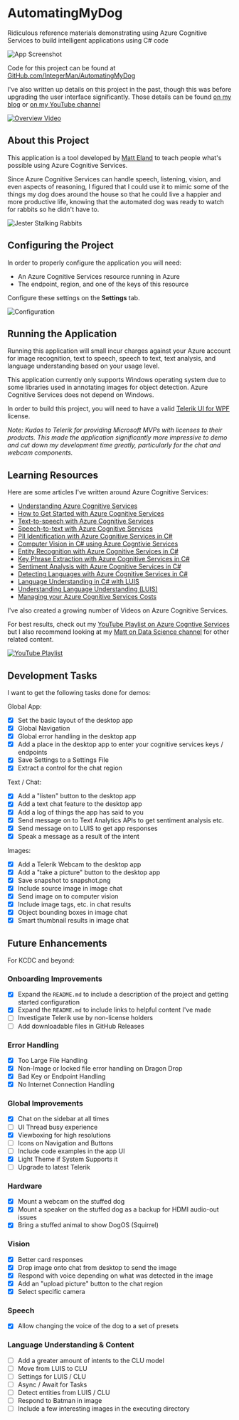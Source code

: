 # AutomatingMyDog
Ridiculous reference materials demonstrating using Azure Cognitive Services to build intelligent applications using C# code

![App Screenshot](App.png)

Code for this project can be found at [GitHub.com/IntegerMan/AutomatingMyDog](https://github.com/IntegerMan/AutomatingMyDog)

I've also written up details on this project in the past, though this was before upgrading the user interface significantly. Those details can be found [on my blog](https://accessibleai.dev/post/automating_my_dog/) or [on my YouTube channel](https://youtu.be/wmY4lNV0wZE)

[![Overview Video](https://img.youtube.com/vi/wmY4lNV0wZE/0.jpg)](https://www.youtube.com/watch?v=wmY4lNV0wZE)

## About this Project

This application is a tool developed by [Matt Eland](https://MattEland.dev) to teach people what's possible using Azure Cognitive Services.

Since Azure Cognitive Services can handle speech, listening, vision, and even aspects of reasoning, I figured that I could use it to mimic some of the things my dog does around the house so that he could live a happier and more productive life, knowing that the automated dog was ready to watch for rabbits so he didn't have to.

![Jester Stalking Rabbits](Jester.jpg)

## Configuring the Project

In order to properly configure the application you will need:

- An Azure Cognitive Services resource running in Azure
- The endpoint, region, and one of the keys of this resource

Configure these settings on the **Settings** tab.

![Configuration](Config.png)

## Running the Application

Running this application will small incur charges against your Azure account for image recognition, text to speech, speech to text, text analysis, and language understanding based on your usage level.

This application currently only supports Windows operating system due to some libraries used in annotating images for object detection. Azure Cognitive Services does not depend on Windows.

In order to build this project, you will need to have a valid [Telerik UI for WPF](https://www.telerik.com/products/wpf/overview.aspx) license.

*Note: Kudos to Telerik for providing Microsoft MVPs with licenses to their products. This made the application significantly more impressive to demo and cut down my development time greatly, particularly for the chat and webcam components.*

## Learning Resources

Here are some articles I've written around Azure Cognitive Services:

- [Understanding Azure Cognitive Services](https://accessibleai.dev/post/cognitiveservices/)
- [How to Get Started with Azure Cognitive Services](https://accessibleai.dev/post/azure_cognitive_services/)
- [Text-to-speech with Azure Cognitive Services](https://accessibleai.dev/post/text-to-speech-cognitive-services/)
- [Speech-to-text with Azure Cognitive Services](https://accessibleai.dev/post/speech-to-text-cognitive-services/)
- [PII Identification with Azure Cognitive Services in C#](https://accessibleai.dev/post/pii-identification-w-cognitive-services/)
- [Computer Vision in C# using Azure Cogntivie Services](https://accessibleai.dev/post/computer-vision/)
- [Entity Recognition with Azure Cognitive Services in C#](https://accessibleai.dev/post/entity-recognition-cognitive-services/)
- [Key Phrase Extraction with Azure Cognitive Services in C#](https://accessibleai.dev/post/key-phrase-extraction-with-azure-cognitive-services/)
- [Sentiment Analysis with Azure Cognitive Services in C#](https://accessibleai.dev/post/sentiment-analysis-with-azure-cognitive-services/)
- [Detecting Languages with Azure Cognitive Services in C#](https://accessibleai.dev/post/detecting-language-with-azure-cognitive-services/)
- [Language Understanding in C# with LUIS](https://accessibleai.dev/post/languageunderstandingincsharp/)
- [Understanding Language Understanding (LUIS)](https://accessibleai.dev/post/luis/)
- [Managing your Azure Cognitive Services Costs](https://accessibleai.dev/post/azure_cog_services_pricing/)

I've also created a growing number of Videos on Azure Cognitive Services.

For best results, check out my [YouTube Playlist on Azure Cogntive Services](https://www.youtube.com/playlist?list=PL_4SjWezd5HyRTJ4xCvfVBGg0Qehbk27U) but I also recommend looking at my [Matt on Data Science channel](https://www.youtube.com/c/MattEland) for other related content.

[![YouTube Playlist](YTPlaylist.png)](https://www.youtube.com/playlist?list=PL_4SjWezd5HyRTJ4xCvfVBGg0Qehbk27U)

## Development Tasks

I want to get the following tasks done for demos:

Global App:
- [x] Set the basic layout of the desktop app
- [x] Global Navigation
- [x] Global error handling in the desktop app
- [x] Add a place in the desktop app to enter your cognitive services keys / endpoints
- [x] Save Settings to a Settings File
- [x] Extract a control for the chat region

Text / Chat:
- [x] Add a "listen" button to the desktop app
- [x] Add a text chat feature to the desktop app
- [x] Add a log of things the app has said to you
- [x] Send message on to Text Analytics APIs to get sentiment analysis etc.
- [x] Send message on to LUIS to get app responses
- [x] Speak a message as a result of the intent

Images: 
- [x] Add a Telerik Webcam to the desktop app
- [x] Add a "take a picture" button to the desktop app
- [x] Save snapshot to snapshot.png
- [x] Include source image in image chat
- [x] Send image on to computer vision
- [x] Include image tags, etc. in chat results
- [x] Object bounding boxes in image chat
- [x] Smart thumbnail results in image chat

## Future Enhancements
For KCDC and beyond:

### Onboarding Improvements
- [x] Expand the `README.md` to include a description of the project and getting started configuration
- [x] Expand the `README.md` to include links to helpful content I've made
- [ ] Investigate Telerik use by non-license holders
- [ ] Add downloadable files in GitHub Releases

### Error Handling
- [x] Too Large File Handling
- [x] Non-Image or locked file error handling on Dragon Drop
- [x] Bad Key or Endpoint Handling
- [x] No Internet Connection Handling

### Global Improvements
- [x] Chat on the sidebar at all times
- [ ] UI Thread busy experience
- [x] Viewboxing for high resolutions
- [ ] Icons on Navigation and Buttons
- [ ] Include code examples in the app UI
- [x] Light Theme if System Supports it
- [ ] Upgrade to latest Telerik

### Hardware
- [x] Mount a webcam on the stuffed dog
- [x] Mount a speaker on the stuffed dog as a backup for HDMI audio-out issues
- [x] Bring a stuffed animal to show DogOS (Squirrel)

### Vision
- [x] Better card responses
- [x] Drop image onto chat from desktop to send the image
- [x] Respond with voice depending on what was detected in the image
- [x] Add an "upload picture" button to the chat region
- [x] Select specific camera

### Speech
- [x] Allow changing the voice of the dog to a set of presets

### Language Understanding & Content
- [ ] Add a greater amount of intents to the CLU model
- [ ] Move from LUIS to CLU
- [ ] Settings for LUIS / CLU
- [ ] Async / Await for Tasks
- [ ] Detect entities from LUIS / CLU
- [ ] Respond to Batman in image
- [ ] Include a few interesting images in the executing directory
